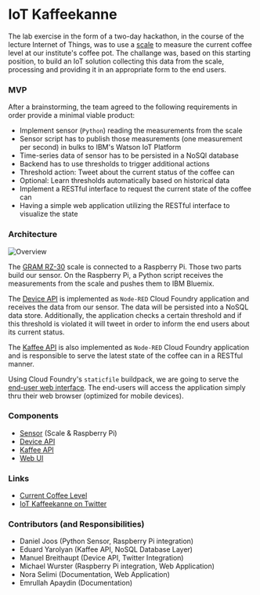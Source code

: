 
# IoT Kaffeekanne

The lab exercise in the form of a two-day hackathon, in the course of the lecture Internet of Things, was to use a [scale](http://gram.es/eng/productos012.php?idc=46&idp=217) to measure the current coffee level at our institute's coffee pot.
The challange was, based on this starting position, to build an IoT solution collecting this data from the scale, processing and providing it in an appropriate form to the end users.

### MVP

After a brainstorming, the team agreed to the following requirements in order provide a minimal viable product:

* Implement sensor (`Python`) reading the measurements from the scale
* Sensor script has to publish those measurements (one measurement per second) in bulks to IBM's Watson IoT Platform
* Time-series data of sensor has to be persisted in a NoSQl database
* Backend has to use thresholds to trigger additional actions
* Threshold action: Tweet about the current status of the coffee can
* Optional: Learn thresholds automatically based on historical data
* Implement a RESTful interface to request the current state of the coffee can
* Having a simple web application utilizing the RESTful interface to visualize the state

### Architecture

![Overview](http://rawgit.com/miwurster/msc-iot-kaffeekanne/master/overview.svg)

The [GRAM RZ-30](sensor) scale is connected to a Raspberry Pi. Those two parts build our sensor. On the Raspberry Pi, a Python script receives the measurements from the scale and pushes them to IBM Bluemix.

The [Device API](device-api) is implemented as `Node-RED` Cloud Foundry application and receives the data from our sensor. The data will be persisted into a NoSQL data store. Additionally, the application checks a certain threshold and if this threshold is violated it will tweet in order to inform the end users about its current status.

The [Kaffee API](kaffee-api) is also implemented as `Node-RED` Cloud Foundry application and is responsible to serve the latest state of the coffee can in a RESTful manner.

Using Cloud Foundry's `staticfile` buildpack, we are going to serve the [end-user web interface](kaffeekanne). The end-users will access the application simply thru their web browser (optimized for mobile devices).

### Components

* [Sensor](sensor) (Scale & Raspberry Pi)
* [Device API](device-api)
* [Kaffee API](kaffee-api)
* [Web UI](kaffeekanne)

### Links

* [Current Coffee Level](https://kaffeekanne1.eu-gb.mybluemix.net)
* [IoT Kaffeekanne on Twitter](https://twitter.com/kaffeekanne1)

### Contributors (and Responsibilities)

* Daniel Joos (Python Sensor, Raspberry Pi integration)
* Eduard Yarolyan (Kaffee API, NoSQL Database Layer)
* Manuel Breithaupt (Device API, Twitter Integration)
* Michael Wurster (Raspberry Pi integration, Web Application)
* Nora Selimi (Documentation, Web Application)
* Emrullah Apaydin (Documentation)
